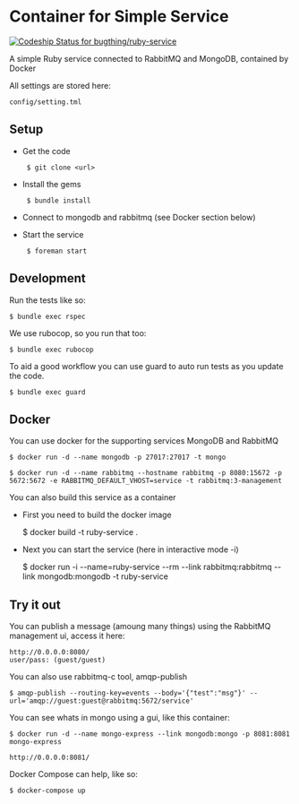 Container for Simple Service
============================

[ ![Codeship Status for bugthing/ruby-service](https://app.codeship.com/projects/d6985ef0-ee53-0135-b1fa-7a05e9c83fff/status?branch=master)](https://app.codeship.com/projects/270906)

A simple Ruby service connected to RabbitMQ and MongoDB, contained by Docker

All settings are stored here:

    config/setting.tml

Setup
------

* Get the code

       $ git clone <url>

* Install the gems

       $ bundle install

* Connect to mongodb and rabbitmq (see Docker section below)

* Start the service

       $ foreman start

Development
-----------

Run the tests like so:

    $ bundle exec rspec

We use rubocop, so you run that too:

    $ bundle exec rubocop

To aid a good workflow you can use guard to auto run tests as you update the code.

    $ bundle exec guard

Docker
------

You can use docker for the supporting services MongoDB and RabbitMQ

    $ docker run -d --name mongodb -p 27017:27017 -t mongo

    $ docker run -d --name rabbitmq --hostname rabbitmq -p 8080:15672 -p 5672:5672 -e RABBITMQ_DEFAULT_VHOST=service -t rabbitmq:3-management

You can also build this service as a container

* First you need to build the docker image

    $ docker build -t ruby-service .

* Next you can start the service (here in interactive mode -i)

    $ docker run -i --name=ruby-service --rm --link rabbitmq:rabbitmq --link mongodb:mongodb -t ruby-service

Try it out
----------

You can publish a message (amoung many things) using the RabbitMQ management ui, access it here:

	http://0.0.0.0:8080/
	user/pass: (guest/guest)

You can also use rabbitmq-c tool, amqp-publish

    $ amqp-publish --routing-key=events --body='{"test":"msg"}' --url='amqp://guest:guest@rabbitmq:5672/service'

You can see whats in mongo using a gui, like this container:

	$ docker run -d --name mongo-express --link mongodb:mongo -p 8081:8081 mongo-express

	http://0.0.0.0:8081/

Docker Compose can help, like so:

    $ docker-compose up
